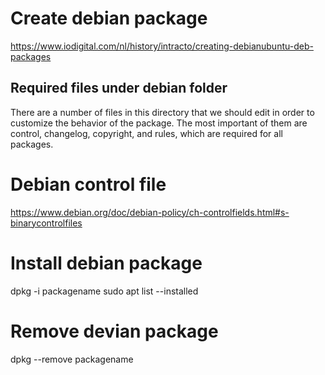 # Create debian package
https://www.iodigital.com/nl/history/intracto/creating-debianubuntu-deb-packages

## Required files under debian folder
There are a number of files in this directory that we should edit in order to customize the behavior of the package. The most important of them are control, changelog, copyright, and rules, which are required for all packages. 

# Debian control file
https://www.debian.org/doc/debian-policy/ch-controlfields.html#s-binarycontrolfiles

# Install debian package
dpkg -i packagename
sudo apt list --installed

# Remove devian package
dpkg --remove packagename

